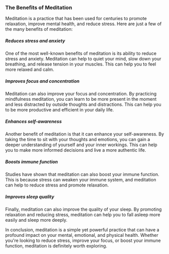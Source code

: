 ### The Benefits of Meditation

Meditation is a practice that has been used for centuries to promote relaxation, improve mental health, and reduce stress. Here are just a few of the many benefits of meditation:

##### Reduces stress and anxiety

One of the most well-known benefits of meditation is its ability to reduce stress and anxiety. Meditation can help to quiet your mind, slow down your breathing, and release tension in your muscles. This can help you to feel more relaxed and calm.

##### Improves focus and concentration

Meditation can also improve your focus and concentration. By practicing mindfulness meditation, you can learn to be more present in the moment and less distracted by outside thoughts and distractions. This can help you to be more productive and efficient in your daily life.

##### Enhances self-awareness

Another benefit of meditation is that it can enhance your self-awareness. By taking the time to sit with your thoughts and emotions, you can gain a deeper understanding of yourself and your inner workings. This can help you to make more informed decisions and live a more authentic life.

##### Boosts immune function

Studies have shown that meditation can also boost your immune function. This is because stress can weaken your immune system, and meditation can help to reduce stress and promote relaxation.

##### Improves sleep quality

Finally, meditation can also improve the quality of your sleep. By promoting relaxation and reducing stress, meditation can help you to fall asleep more easily and sleep more deeply.

In conclusion, meditation is a simple yet powerful practice that can have a profound impact on your mental, emotional, and physical health. Whether you're looking to reduce stress, improve your focus, or boost your immune function, meditation is definitely worth exploring.
